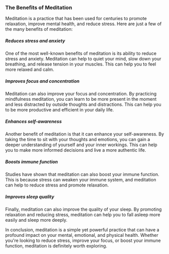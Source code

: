 ### The Benefits of Meditation

Meditation is a practice that has been used for centuries to promote relaxation, improve mental health, and reduce stress. Here are just a few of the many benefits of meditation:

##### Reduces stress and anxiety

One of the most well-known benefits of meditation is its ability to reduce stress and anxiety. Meditation can help to quiet your mind, slow down your breathing, and release tension in your muscles. This can help you to feel more relaxed and calm.

##### Improves focus and concentration

Meditation can also improve your focus and concentration. By practicing mindfulness meditation, you can learn to be more present in the moment and less distracted by outside thoughts and distractions. This can help you to be more productive and efficient in your daily life.

##### Enhances self-awareness

Another benefit of meditation is that it can enhance your self-awareness. By taking the time to sit with your thoughts and emotions, you can gain a deeper understanding of yourself and your inner workings. This can help you to make more informed decisions and live a more authentic life.

##### Boosts immune function

Studies have shown that meditation can also boost your immune function. This is because stress can weaken your immune system, and meditation can help to reduce stress and promote relaxation.

##### Improves sleep quality

Finally, meditation can also improve the quality of your sleep. By promoting relaxation and reducing stress, meditation can help you to fall asleep more easily and sleep more deeply.

In conclusion, meditation is a simple yet powerful practice that can have a profound impact on your mental, emotional, and physical health. Whether you're looking to reduce stress, improve your focus, or boost your immune function, meditation is definitely worth exploring.
